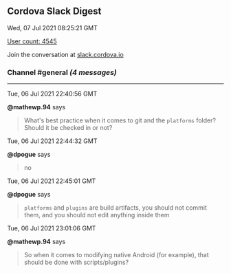 ## Cordova Slack Digest
Wed, 07 Jul 2021 08:25:21 GMT

[User count: 4545](https://cordova.slack.com/)


Join the conversation at [slack.cordova.io](http://slack.cordova.io/)

### __Channel #general__ _(4 messages)_
---

Tue, 06 Jul 2021 22:40:56 GMT

__@mathewp.94__ says 
> What's best practice when it comes to git and the `platforms` folder?
> Should it be checked in or not?
> 

Tue, 06 Jul 2021 22:44:32 GMT

__@dpogue__ says 
> no
> 

Tue, 06 Jul 2021 22:45:01 GMT

__@dpogue__ says 
> `platforms` and `plugins` are build artifacts, you should not commit them, and you should not edit anything inside them
> 

Tue, 06 Jul 2021 23:01:06 GMT

__@mathewp.94__ says 
> So when it comes to modifying native Android (for example), that should be done with scripts/plugins?
> 
